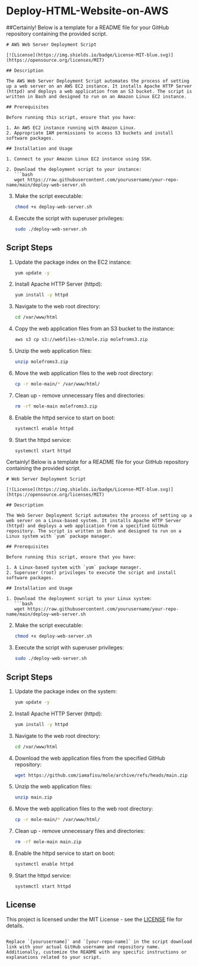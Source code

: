 # Deploy-HTML-Website-on-AWS

##Certainly! Below is a template for a README file for your GitHub repository containing the provided script.

```
# AWS Web Server Deployment Script

[![License](https://img.shields.io/badge/License-MIT-blue.svg)](https://opensource.org/licenses/MIT)

## Description

The AWS Web Server Deployment Script automates the process of setting up a web server on an AWS EC2 instance. It installs Apache HTTP Server (httpd) and deploys a web application from an S3 bucket. The script is written in Bash and designed to run on an Amazon Linux EC2 instance.

## Prerequisites

Before running this script, ensure that you have:

1. An AWS EC2 instance running with Amazon Linux.
2. Appropriate IAM permissions to access S3 buckets and install software packages.

## Installation and Usage

1. Connect to your Amazon Linux EC2 instance using SSH.

2. Download the deployment script to your instance:
   ```bash
   wget https://raw.githubusercontent.com/yourusername/your-repo-name/main/deploy-web-server.sh
   ```

3. Make the script executable:
   ```bash
   chmod +x deploy-web-server.sh
   ```

4. Execute the script with superuser privileges:
   ```bash
   sudo ./deploy-web-server.sh
   ```

## Script Steps

1. Update the package index on the EC2 instance:
   ```bash
   yum update -y
   ```

2. Install Apache HTTP Server (httpd):
   ```bash
   yum install -y httpd
   ```

3. Navigate to the web root directory:
   ```bash
   cd /var/www/html
   ```

4. Copy the web application files from an S3 bucket to the instance:
   ```bash
   aws s3 cp s3://webfiles-s3/mole.zip molefroms3.zip
   ```

5. Unzip the web application files:
   ```bash
   unzip molefroms3.zip
   ```

6. Move the web application files to the web root directory:
   ```bash
   cp -r mole-main/* /var/www/html/
   ```

7. Clean up - remove unnecessary files and directories:
   ```bash
   rm -rf mole-main molefroms3.zip
   ```

8. Enable the httpd service to start on boot:
   ```bash
   systemctl enable httpd
   ```

9. Start the httpd service:
   ```bash
   systemctl start httpd
   ```



Certainly! Below is a template for a README file for your GitHub repository containing the provided script.

```
# Web Server Deployment Script

[![License](https://img.shields.io/badge/License-MIT-blue.svg)](https://opensource.org/licenses/MIT)

## Description

The Web Server Deployment Script automates the process of setting up a web server on a Linux-based system. It installs Apache HTTP Server (httpd) and deploys a web application from a specified GitHub repository. The script is written in Bash and designed to run on a Linux system with `yum` package manager.

## Prerequisites

Before running this script, ensure that you have:

1. A Linux-based system with `yum` package manager.
2. Superuser (root) privileges to execute the script and install software packages.

## Installation and Usage

1. Download the deployment script to your Linux system:
   ```bash
   wget https://raw.githubusercontent.com/yourusername/your-repo-name/main/deploy-web-server.sh
   ```

2. Make the script executable:
   ```bash
   chmod +x deploy-web-server.sh
   ```

3. Execute the script with superuser privileges:
   ```bash
   sudo ./deploy-web-server.sh
   ```

## Script Steps

1. Update the package index on the system:
   ```bash
   yum update -y
   ```

2. Install Apache HTTP Server (httpd):
   ```bash
   yum install -y httpd
   ```

3. Navigate to the web root directory:
   ```bash
   cd /var/www/html
   ```

4. Download the web application files from the specified GitHub repository:
   ```bash
   wget https://github.com/iamafisu/mole/archive/refs/heads/main.zip
   ```

5. Unzip the web application files:
   ```bash
   unzip main.zip
   ```

6. Move the web application files to the web root directory:
   ```bash
   cp -r mole-main/* /var/www/html/
   ```

7. Clean up - remove unnecessary files and directories:
   ```bash
   rm -rf mole-main main.zip
   ```

8. Enable the httpd service to start on boot:
   ```bash
   systemctl enable httpd
   ```

9. Start the httpd service:
   ```bash
   systemctl start httpd
   ```

## License

This project is licensed under the MIT License - see the [LICENSE](LICENSE) file for details.
```

Replace `[yourusername]` and `[your-repo-name]` in the script download link with your actual GitHub username and repository name. Additionally, customize the README with any specific instructions or explanations related to your script.
